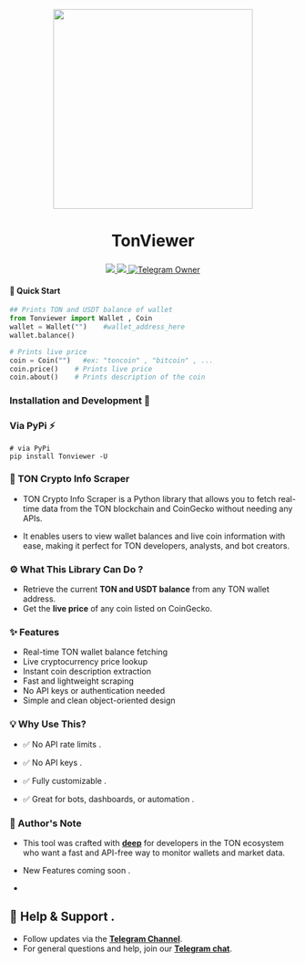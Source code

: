 <p align="center">
  <img align="center" width="350" src="https://github.com/user-attachments/assets/779356f9-84af-4247-83f0-32be2229c569" />

  <h1 align="center">TonViewer</h1>
  <h3 align="center"></h3>
</p>


<p align="center">

<a href="https://pypi.org/project/Tonviewer/">
    <img src="https://img.shields.io/pypi/v/Tonviewer?color=red&logo=pypi&logoColor=red">
  </a>

  <a href="https://t.me/Pycodz">
    <img src="https://img.shields.io/badge/Telegram-Channel-blue.svg?logo=telegram">
  </a>
  
  <a href="https://t.me/DevZ44d" target="_blank">
    <img alt="Telegram Owner" src="https://img.shields.io/badge/Telegram-Owner-red.svg?logo=telegram" />
  </a>
</p>

#### 🚀 Quick Start
```python
## Prints TON and USDT balance of wallet
from Tonviewer import Wallet , Coin
wallet = Wallet("")    #wallet_address_here
wallet.balance()

# Prints live price
coin = Coin("")   #ex: "toncoin" , "bitcoin" , ...
coin.price()    # Prints live price
coin.about()    # Prints description of the coin
```

### Installation and Development 🚀

### Via PyPi ⚡️
```shell
# via PyPi
pip install Tonviewer -U
```

### 💎 TON Crypto Info Scraper

- TON Crypto Info Scraper is a Python library that allows you to fetch real-time data from the TON blockchain and CoinGecko without needing any APIs.

- It enables users to view wallet balances and live coin information with ease, making it perfect for TON developers, analysts, and bot creators.


### ⚙️ What This Library Can Do ?

- Retrieve the current **TON and USDT balance** from any TON wallet address.
- Get the **live price** of any coin listed on CoinGecko.



### ✨ Features

- Real-time TON wallet balance fetching
- Live cryptocurrency price lookup
- Instant coin description extraction
- Fast and lightweight scraping
- No API keys or authentication needed
- Simple and clean object-oriented design


### 💡 Why Use This?
- ✅ No API rate limits .

- ✅ No API keys .

- ✅ Fully customizable .

- ✅ Great for bots, dashboards, or automation .


### 🧠 Author's Note
- This tool was crafted with **[deep](https://t.me/ddllId)** for developers in the TON ecosystem who want a fast and API-free way to monitor wallets and market data.

- New Features coming soon .
- 
## 💬 Help & Support .
- Follow updates via the **[Telegram Channel](https://t.me/Pycodz)**.
- For general questions and help, join our **[Telegram chat](https://t.me/PyChTz)**.


